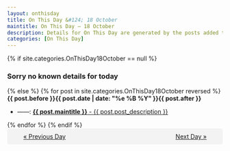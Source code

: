 ```yaml
---
layout: onthisday
title: On This Day &#124; 18 October
maintitle: On This Day — 18 October
description: Details for On This Day are generated by the posts added to the website so the content is subject to changes/updates over time.
categories: [On This Day]
---
```


{% if site.categories.OnThisDay18October == null %}
<h3>Sorry no known details for today</h3>
{% else %}
{% for post in site.categories.OnThisDay18October reversed %}
<strong>{{ post.before }}{{ post.date | date: "%e %B %Y" }}{{ post.after }}</strong>
<ul>
<li> ——: <a class="{{ post.class }}" href="{{ post.url }}"><strong>{{ post.maintitle }}</strong> - {{ post.post_description }}</a></li>
</ul>
{% endfor %}
{% endif %}
<br />
<div style="background-color: #f3f3f3; padding: 10px; border-radius: 5px; text-align: center; display: flex; justify-content: space-evenly;">
<a href="/onthisday/10/10-17">« Previous Day</a>
<span style="visibility:hidden;">[ Visit Leap Year February 29 ]</span>
<a href="/onthisday/10/10-19">Next Day »</a>
</div>
